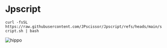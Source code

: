 # Jpscript

``` curl -fsSL https://raw.githubusercontent.com/JPscissor/Jpscript/refs/heads/main/script.sh | bash ```

![hippo](https://i.pinimg.com/originals/c2/55/2a/c2552a95983aa61b54dd7b40446f2be5.gif)